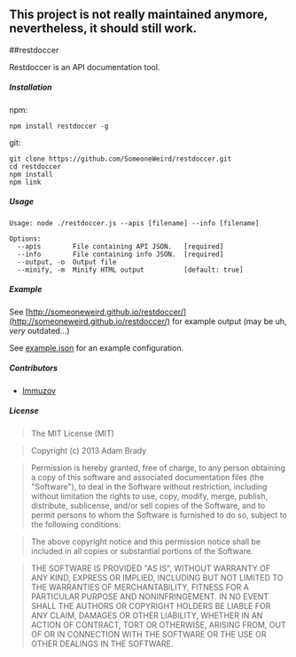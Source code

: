 ## This project is not really maintained anymore, nevertheless, it should still work.

##restdoccer

Restdoccer is an API documentation tool.

##### Installation

npm:

```
npm install restdoccer -g
```

git:

```
git clone https://github.com/SomeoneWeird/restdoccer.git
cd restdoccer
npm install
npm link
```

##### Usage

```
Usage: node ./restdoccer.js --apis [filename] --info [filename]

Options:
  --apis        File containing API JSON.   [required]
  --info        File containing info JSON.  [required]
  --output, -o  Output file               
  --minify, -m  Minify HTML output          [default: true]
```

##### Example

See [http://someoneweird.github.io/restdoccer/](http://someoneweird.github.io/restdoccer/) for example output (may be uh, _very_ outdated...)

See [example.json](https://github.com/SomeoneWeird/restdoccer/blob/master/example.json) for an example configuration.

##### Contributors 

* [Immuzov](https://github.com/Immuzov)

##### License


> The MIT License (MIT)

>Copyright (c) 2013 Adam Brady

>Permission is hereby granted, free of charge, to any person obtaining a copy of
>this software and associated documentation files (the "Software"), to deal in
>the Software without restriction, including without limitation the rights to
>use, copy, modify, merge, publish, distribute, sublicense, and/or sell copies of
>the Software, and to permit persons to whom the Software is furnished to do so,
>subject to the following conditions:

>The above copyright notice and this permission notice shall be included in all
>copies or substantial portions of the Software.

>THE SOFTWARE IS PROVIDED "AS IS", WITHOUT WARRANTY OF ANY KIND, EXPRESS OR
>IMPLIED, INCLUDING BUT NOT LIMITED TO THE WARRANTIES OF MERCHANTABILITY, FITNESS
>FOR A PARTICULAR PURPOSE AND NONINFRINGEMENT. IN NO EVENT SHALL THE AUTHORS OR
>COPYRIGHT HOLDERS BE LIABLE FOR ANY CLAIM, DAMAGES OR OTHER LIABILITY, WHETHER
>IN AN ACTION OF CONTRACT, TORT OR OTHERWISE, ARISING FROM, OUT OF OR IN
>CONNECTION WITH THE SOFTWARE OR THE USE OR OTHER DEALINGS IN THE SOFTWARE.
